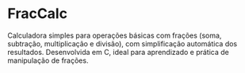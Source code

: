 # FracCalc
Calculadora simples para operações básicas com frações (soma, subtração, multiplicação e divisão), com simplificação automática dos resultados. Desenvolvida em C, ideal para aprendizado e prática de manipulação de frações.
